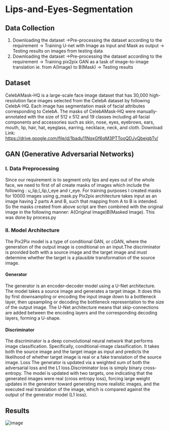 # Lips-and-Eyes-Segmentation

## Data Collection
1. Downloading the dataset ->Pre-processing the dataset according to the requirement
-> Training U-net with Image as input and Mask as output -> Testing results on
images from testing data
2. Downloading the dataset ->Pre-processing the dataset according to the requirement
-> Training pix2pix GAN as a task of image-to-image translation ie. from A(Image) to
B(Mask) -> Testing results


## Dataset
CelebAMask-HQ is a large-scale face image dataset that has 30,000 high-resolution face
images selected from the CelebA dataset by following CelebA-HQ. Each image has
segmentation mask of facial attributes corresponding to CelebA.
The masks of CelebAMask-HQ were manually-annotated with the size of 512 x 512 and 19
classes including all facial components and accessories such as skin, nose, eyes, eyebrows,
ears, mouth, lip, hair, hat, eyeglass, earring, necklace, neck, and cloth.
Download Link: https://drive.google.com/file/d/1badu11NqxGf6qM3PTTooQDJvQbejgbTv/

## GAN (Generative Adversarial Networks)
### I. Data Preprocessing
Since our requirement is to segment only lips and eyes out of the whole face, we
need to first of all create masks of images which include the following :
u_lip,l_lip,l_eye and r_eye.
For training purposes I created masks for 10000 images using g_mask.py
Pix2pix architecture takes input as an image having 2 parts A and B, such that
mapping from A to B is intended. So the masks created from above script are then
combined with the original image in the following manner: A(Original
Image)B(Masked Image). This was done by process.py

### II. Model Architecture
The Pix2Pix model is a type of conditional GAN, or cGAN, where the generation of
the output image is conditional on an input.The discriminator is provided both with
a source image and the target image and must determine whether the target is a
plausible transformation of the source image.

#### Generator
The generator is an encoder-decoder model using a U-Net architecture. The model
takes a source image and generates a target image. It does this by first
downsampling or encoding the input image down to a bottleneck layer, then
upsampling or decoding the bottleneck representation to the size of the output
image. The U-Net architecture means that skip-connections are added between the
encoding layers and the corresponding decoding layers, forming a U-shape.

#### Discriminator
The discriminator is a deep convolutional neural network that performs image
classification. Specifically, conditional-image classification. It takes both the source
image and the target image as input and predicts the likelihood of whether target
image is real or a fake translation of the source image.
Loss
The generator is updated via a weighted sum of both the adversarial loss and the L1
loss.Discriminator loss is simply binary cross-entropy.
The model is updated with two targets, one indicating that the generated images
were real (cross entropy loss), forcing large weight updates in the generator toward
generating more realistic images, and the executed real translation of the image,
which is compared against the output of the generator model (L1 loss).

## Results
![image](https://github.com/chiragbajaj25/Lips-and-Eyes-Segmentation/blob/master/final.png)

